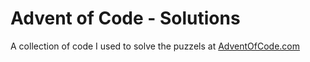 # Advent of Code - Solutions

A collection of code I used to solve the puzzels at [AdventOfCode.com](https://adventofcode.com)
